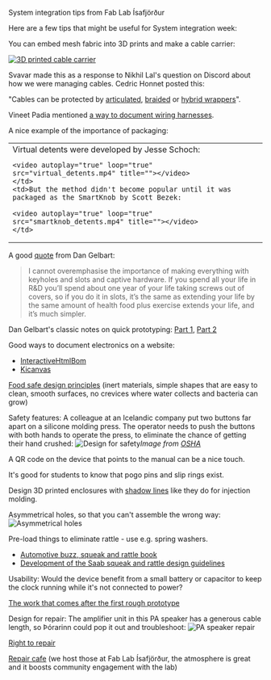System integration tips from Fab Lab Ísafjörður

Here are a few tips that might be useful for System integration week:

You can embed mesh fabric into 3D prints and make a cable carrier:

[![3D printed cable carrier](https://fab.cba.mit.edu/classes/865.24/people/svavar/components/images/cable_carrier/cable_carrier.jpg)](https://fab.cba.mit.edu/classes/865.24/people/svavar/components/cable_carrier/)

Svavar made this as a response to Nikhil Lal's question on Discord about how we were managing cables. Cedric Honnet posted this:

"Cables can be protected by [articulated](https://www.amazon.com/Plastic-Machine-Carrier-Ted-Lele/dp/B074S2GQ56/?th=1), [braided](https://www.amazon.com/Keco-100ft-Expandable-Braided-Sleeving/dp/B07K1WP871?th=1) or [hybrid wrappers](https://www.amazon.com/Management-Diameter-Organizer-Expandable-Concealer/dp/B07PPR47ZV/?th=1)".

Vineet Padia mentioned [a way to document wiring harnesses](https://github.com/wireviz/WireViz).

A nice example of the importance of packaging:
<table style="width:100%">
  <tr>
    <td>Virtual detents were developed by Jesse Schoch:
    
    <video autoplay="true" loop="true" src="virtual_detents.mp4" title=""></video>
    </td>
    <td>But the method didn't become popular until it was packaged as the SmartKnob by Scott Bezek:

    <video autoplay="true" loop="true" src="smartknob_detents.mp4" title=""></video>
    </td>
  </tr>
</table>

A good [quote](https://makezine.com/article/digital-fabrication/machining/18-lessons-smart-prototyping-self-made-billionaire/) from Dan Gelbart:
>I cannot overemphasise the importance of making everything with keyholes and slots and captive hardware. If you spend all your life in R&D you’ll spend about one year of your life taking screws out of covers, so if you do it in slots, it’s the same as extending your life by the same amount of health food plus exercise extends your life, and it’s much simpler.

Dan Gelbart's classic notes on quick prototyping: [Part 1](https://people.ece.ubc.ca/leos/pdf/tools/machine/DGCourseNotes.pdf), [Part 2](https://people.ece.ubc.ca/leos/pdf/tools/machine/DGCourseNotes2.pdf)

Good ways to document electronics on a website:
- [InteractiveHtmlBom](https://github.com/openscopeproject/InteractiveHtmlBom)
- [Kicanvas](https://kicanvas.org/)

[Food safe design principles](https://www.meatinstitute.org/sites/default/files/original%20documents/Sanitation%20booklet%202021.pdf) (inert materials, simple shapes that are easy to clean, smooth surfaces, no crevices where water collects and bacteria can grow)

Safety features: A colleague at an Icelandic company put two buttons far apart on a silicone molding press. The operator needs to push the buttons with both hands to operate the press, to eliminate the chance of getting their hand crushed:
![Design for safety](https://www.osha.gov/sites/default/files/inline-images/pb11.gif)*Image from [OSHA](https://www.osha.gov/etools/machine-guarding/presses/two-hand-controls#mod1)*

A QR code on the device that points to the manual can be a nice touch.

It's good for students to know that pogo pins and slip rings exist.

Design 3D printed enclosures with [shadow lines](https://youtu.be/8dhFhU7Nl_0?si=9pBpZQx7DmvqgBTx) like they do for injection molding.

Asymmetrical holes, so that you can't assemble the wrong way:
![Asymmetrical holes](https://files.svavar.cc/fab/fab_lab_isafjordur_injection_mold_by_johannes_konrad_weber.jpg)

Pre-load things to eliminate rattle - use e.g. spring washers. 
- [Automotive buzz, squeak and rattle book](https://www.amazon.com/Automotive-Buzz-Squeak-Rattle-Mechanisms-ebook/dp/B006NVY2VS) 
- [Development of the Saab squeak and rattle design guidelines](http://www.diva-portal.org/smash/get/diva2:215325/FULLTEXT01.pdf)

Usability: Would the device benefit from a small battery or capacitor to keep the clock running while it's not connected to power?

[The work that comes after the first rough prototype](https://youtu.be/caYl8u7Gd0A?si=M49v6m-484e8k_2f) 

Design for repair: The amplifier unit in this PA speaker has a generous cable length, so Þórarinn could pop it out and troubleshoot: 
![PA speaker repair](https://files.svavar.cc/fab/speaker_repair.jpg)

[Right to repair](https://en.wikipedia.org/wiki/) 

[Repair cafe](https://www.repaircafe.org/en/) (we host those at Fab Lab Ísafjörður, the atmosphere is great and it boosts community engagement with the lab)

